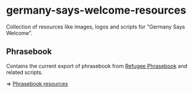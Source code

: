 # germany-says-welcome-resources

Collection of resources like images, logos and scripts for "Germany Says Welcome".

## Phrasebook

Contains the current export of phrasebook from [Refugee Phrasebook](http://www.refugeephrasebook.de) and
related scripts.

=> [Phrasebook resources](phrasebook/Readme.md)
